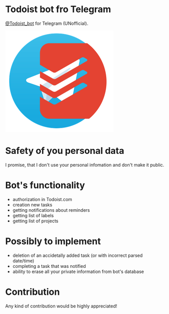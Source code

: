 # Todoist bot fro Telegram
<a href="https://t.me/Todoist_bot">@Todoist_bot</a> for Telegram (UNofficial).

![Bot logo](https://raw.githubusercontent.com/ihoru/todoist_bot/master/logo.png)

# Safety of you personal data
I promise, that I don't use your personal infomation and don't make it public.

# Bot's functionality
* authorization in Todoist.com
* creation new tasks
* getting notifications about reminders
* getting list of labels
* getting list of projects

# Possibly to implement
* deletion of an accidetally added task (or with incorrect parsed date/time)
* completing a task that was notified
* ability to erase all your private information from bot's database

# Contribution
Any kind of contribution would be highly appreciated!
